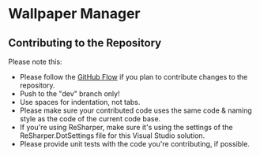 ﻿# Wallpaper Manager

## Contributing to the Repository

Please note this:
* Please follow the [GitHub Flow](https://guides.github.com/introduction/flow/) if you plan to contribute changes to the repository.
* Push to the "dev" branch only!
* Use spaces for indentation, not tabs.
* Please make sure your contributed code uses the same code & naming style as the code of the current code base.
* If you're using ReSharper, make sure it's using the settings of the ReSharper.DotSettings file for this Visual Studio solution.
* Please provide unit tests with the code you're contributing, if possible.